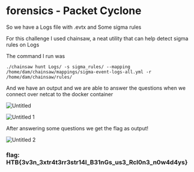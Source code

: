 # forensics - Packet Cyclone

So we have a Logs file with .evtx and Some sigma rules

For this challenge I used chainsaw, a neat utility that can help detect sigma rules on Logs

The command I run was

`./chainsaw hunt Logs/ -s sigma_rules/ --mapping /home/dam/chainsaw/mappings/sigma-event-logs-all.yml -r /home/dam/chainsaw/rules/`

And we have an output and we are able to answer the questions when we connect over netcat to the docker container

![Untitled](https://user-images.githubusercontent.com/88723154/227419539-3523451d-b60c-4d13-a291-d731d86c4552.png)

![Untitled 1](https://user-images.githubusercontent.com/88723154/227419556-5f27d43f-25f5-40b6-98fe-c2f2b1ccc1e9.png)


After answering some questions we get the flag as output!

![Untitled 2](https://user-images.githubusercontent.com/88723154/227419564-a1fa83c5-1c31-45b0-af53-7689d5571751.png)


### flag: HTB{3v3n_3xtr4t3rr3str14l_B31nGs_us3_Rcl0n3_n0w4d4ys}

